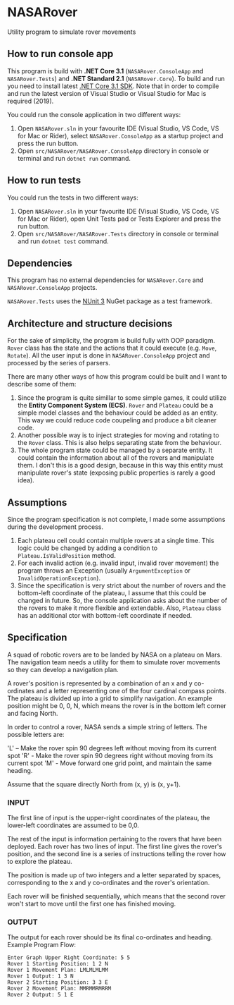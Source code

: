 # NASARover
Utility program to simulate rover movements

## How to run console app
This program is build with **.NET Core 3.1** (`NASARover.ConsoleApp` and `NASARover.Tests`) and **.NET Standard 2.1** (`NASARover.Core`). To build and run you need to install latest [.NET Core 3.1 SDK](https://dotnet.microsoft.com/download). Note that in order to compile and run the latest version of Visual Studio or Visual Studio for Mac is required (2019).

You could run the console application in two different ways:

1. Open `NASARover.sln` in your favourite IDE (Visual Studio, VS Code, VS for Mac or Rider), select `NASARover.ConsoleApp` as a startup project and press the run button.
2. Open `src/NASARover/NASARover.ConsoleApp` directory in console or terminal and run `dotnet run` command.

## How to run tests

You could run the tests in two different ways:

1. Open `NASARover.sln` in your favourite IDE (Visual Studio, VS Code, VS for Mac or Rider), open Unit Tests pad or Tests Explorer and press the run button.
2. Open `src/NASARover/NASARover.Tests` directory in console or terminal and run `dotnet test` command.

## Dependencies
This program has no external dependencies for `NASARover.Core` and `NASARover.ConsoleApp` projects.

`NASARover.Tests` uses the [NUnit 3](https://github.com/nunit/nunit) NuGet package as a test framework.

## Architecture and structure decisions

For the sake of simplicity, the program is build fully with OOP paradigm. `Rover` class has the state and the actions that it could execute (e.g. `Move`, `Rotate`). All the user input is done in `NASARover.ConsoleApp` project and processed by the series of parsers.

There are many other ways of how this program could be built and I want to describe some of them:

1. Since the program is quite simillar to some simple games, it could utilize the **Entity Component System (ECS)**. `Rover` and `Plateau` could be a simple model classes and the behaviour could be added as an entity. This way we could reduce code coupeling and produce a bit cleaner code.
2. Another possible way is to inject strategies for moving and rotating to the `Rover` class. This is also helps separating state from the behaviour.
3. The whole program state could be managed by a separate entity. It could contain the information about all of the rovers and manipulate them. I don't this is a good design, because in this way this entity must manipulate rover's state (exposing public properties is rarely a good idea).

## Assumptions

Since the program specification is not complete, I made some assumptions during the development process.

1. Each plateau cell could contain multiple rovers at a single time. This logic could be changed by adding a condition to `Plateau.IsValidPosition` method.
2. For each invalid action (e.g. invalid input, invalid rover movement) the program throws an Exception (usually `ArgumentException` or `InvalidOperationException`).
3. Since the specification is very strict about the number of rovers and the bottom-left coordinate of the plateau, I assume that this could be changed in future. So, the console application asks about the number of the rovers to make it more flexible and extendable. Also, `Plateau` class has an additional ctor with bottom-left coordinate if needed.

## Specification
A squad of robotic rovers are to be landed by NASA on a plateau on Mars. 
The navigation team needs a utility for them to simulate rover movements so they can develop a navigation plan.

A rover's position is represented by a combination of an x and y co-ordinates and a letter
representing one of the four cardinal compass points. The plateau is divided up into a grid to
simplify navigation. An example position might be 0, 0, N, which means the rover is in the bottom
left corner and facing North.

In order to control a rover, NASA sends a simple string of letters. The possible letters are:

'L' – Make the rover spin 90 degrees left without moving from its current spot
'R' - Make the rover spin 90 degrees right without moving from its current spot
'M' - Move forward one grid point, and maintain the same heading.

Assume that the square directly North from (x, y) is (x, y+1).

### INPUT
The first line of input is the upper-right coordinates of the plateau, the lower-left coordinates are
assumed to be 0,0.

The rest of the input is information pertaining to the rovers that have been deployed. Each rover
has two lines of input. The first line gives the rover's position, and the second line is a series of
instructions telling the rover how to explore the plateau.

The position is made up of two integers and a letter separated by spaces, corresponding to the x
and y co-ordinates and the rover's orientation.

Each rover will be finished sequentially, which means that the second rover won't start to move
until the first one has finished moving.

### OUTPUT
The output for each rover should be its final co-ordinates and heading.
Example Program Flow:
```
Enter Graph Upper Right Coordinate: 5 5
Rover 1 Starting Position: 1 2 N
Rover 1 Movement Plan: LMLMLMLMM
Rover 1 Output: 1 3 N
Rover 2 Starting Position: 3 3 E
Rover 2 Movement Plan: MMRMMRMRRM
Rover 2 Output: 5 1 E
```
